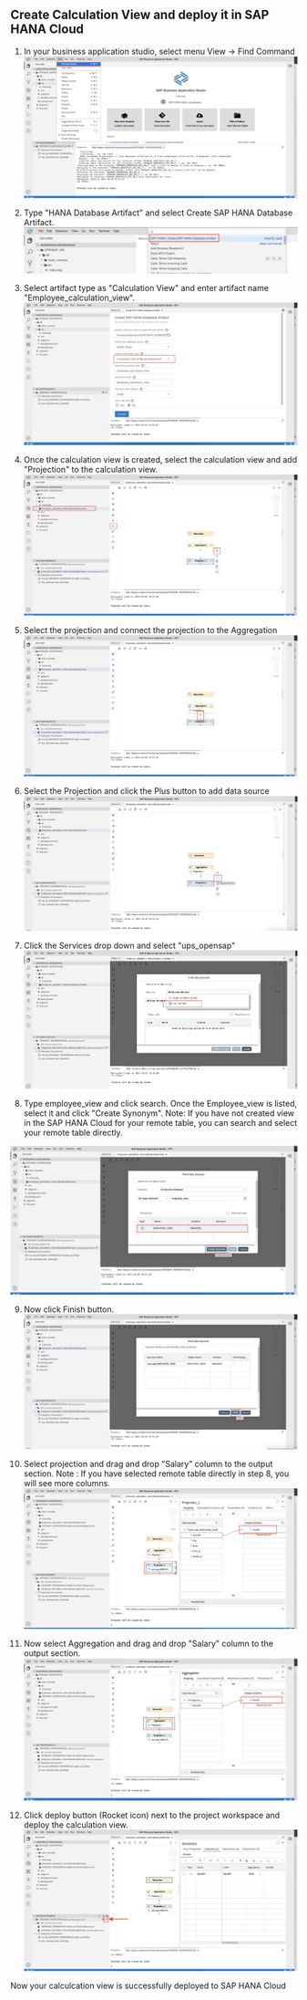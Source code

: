  
 ## Create Calculation View and deploy it in SAP HANA Cloud
 
  1. In your business application studio, select menu View -> Find Command
  ![FindCommand](./images/bh1.png)
 
  2. Type "HANA Database Artifact" and select Create SAP HANA Database Artifact.
  ![HANAArtifact](./images/bh12.png)
  
  3. Select artifact type as "Calculation View" and enter artifact name "Employee_calculation_view".
   ![CreateCV](./images/bh2.png)
   
  4. Once the calculation view is created, select the calculation view and add "Projection" to the calculation view.
   ![AddProjection](./images/bh3.png)
   
  5. Select the projection and connect the projection to the Aggregation
   ![ConnectProjectionAggregation](./images/bh4.png)

  6. Select the Projection and click the Plus button to add data source
   ![AddSource](./images/bh5.png)
   
  7. Click the Services drop down and select "ups_opensap"
   ![Select UPS](./images/bh6.png)

  8. Type employee_view and click search. Once the Employee_view is listed, select it and click "Create Synonym". 
  Note: If you have not created view in the SAP HANA Cloud for your remote table, you can search and select your remote table directly.

   ![SelectView](./images/bh7.png)
   
  9. Now click Finish button.
   ![ClickFinish](./images/bh8.png)
   
  10. Select projection and drag and drop "Salary" column to the output section. 
   Note : If you have selected remote table directly in step 8, you will see more columns.
   ![ProjectSalary](./images/bh9.png)
   
  11. Now select Aggregation and drag and drop "Salary" column to the output section.
   ![AggregateSalary](./images/bh10.png)
   
  12. Click deploy button (Rocket icon) next to the project workspace and deploy the calculation view.
   ![DeployWorkspace](./images/bh11.png)
   
   Now your calculcation view is successfully deployed to SAP HANA Cloud
  
